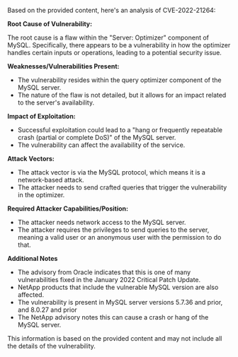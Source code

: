 Based on the provided content, here's an analysis of CVE-2022-21264:

**Root Cause of Vulnerability:**

The root cause is a flaw within the "Server: Optimizer" component of MySQL. Specifically, there appears to be a vulnerability in how the optimizer handles certain inputs or operations, leading to a potential security issue.

**Weaknesses/Vulnerabilities Present:**

-   The vulnerability resides within the query optimizer component of the MySQL server.
-   The nature of the flaw is not detailed, but it allows for an impact related to the server's availability.

**Impact of Exploitation:**

-   Successful exploitation could lead to a "hang or frequently repeatable crash (partial or complete DoS)" of the MySQL server.
-   The vulnerability can affect the availability of the service.

**Attack Vectors:**

- The attack vector is via the MySQL protocol, which means it is a network-based attack. 
-   The attacker needs to send crafted queries that trigger the vulnerability in the optimizer.

**Required Attacker Capabilities/Position:**

-   The attacker needs network access to the MySQL server.
-   The attacker requires the privileges to send queries to the server, meaning a valid user or an anonymous user with the permission to do that.

**Additional Notes**

-   The advisory from Oracle indicates that this is one of many vulnerabilities fixed in the January 2022 Critical Patch Update.
-   NetApp products that include the vulnerable MySQL version are also affected.
-   The vulnerability is present in MySQL server versions 5.7.36 and prior, and 8.0.27 and prior
-   The NetApp advisory notes this can cause a crash or hang of the MySQL server.

This information is based on the provided content and may not include all the details of the vulnerability.